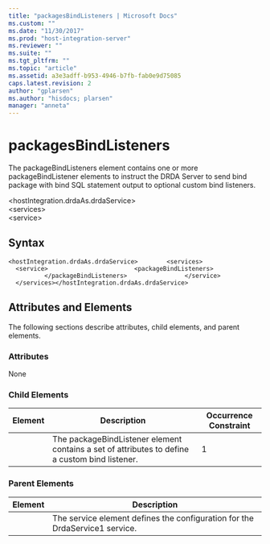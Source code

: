 ```yaml
---
title: "packagesBindListeners | Microsoft Docs"
ms.custom: ""
ms.date: "11/30/2017"
ms.prod: "host-integration-server"
ms.reviewer: ""
ms.suite: ""
ms.tgt_pltfrm: ""
ms.topic: "article"
ms.assetid: a3e3adff-b953-4946-b7fb-fab0e9d75085
caps.latest.revision: 2
author: "gplarsen"
ms.author: "hisdocs; plarsen"
manager: "anneta"
---
```

# packagesBindListeners
The packageBindListeners element contains one or more packageBindListener elements to instruct the DRDA Server to send bind package with bind SQL statement output to optional custom bind listeners.  
  
 \<hostIntegration.drdaAs.drdaService>  
\<services>  
\<service>  
  
## Syntax  
  
```  
<hostIntegration.drdaAs.drdaService>        <services>                <service>                        <packageBindListeners>                        </packageBindListeners>                </service>        </services></hostIntegration.drdaAs.drdaService>  
```  
  
## Attributes and Elements  
 The following sections describe attributes, child elements, and parent elements.  
  
### Attributes  
 None  
  
### Child Elements  
  
|Element|Description|Occurrence Constraint|  
|-------------|-----------------|---------------------------|  
||The packageBindListener element contains a set of attributes to define a custom bind listener.|1|  
  
### Parent Elements  
  
|Element|Description|  
|-------------|-----------------|  
||The service element defines the configuration for the DrdaService1 service.|